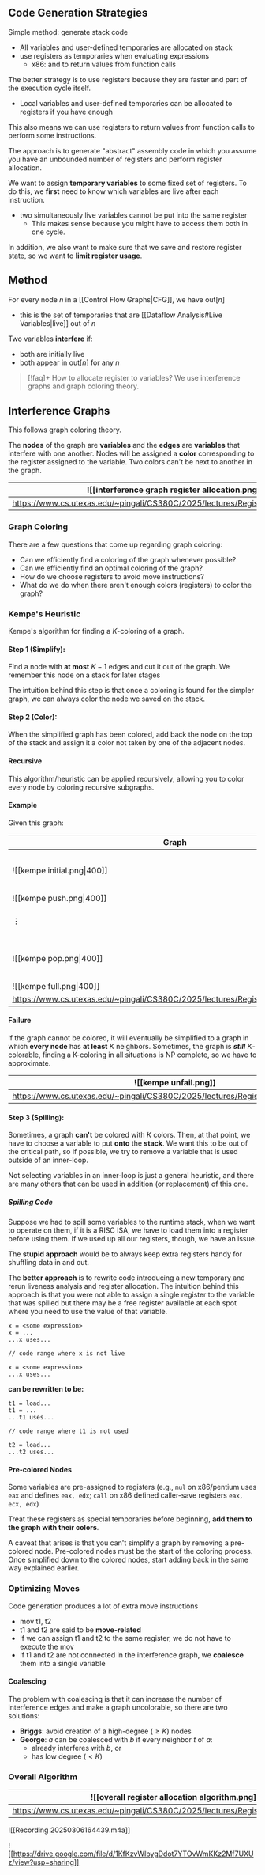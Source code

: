 ## Code Generation Strategies

Simple method: generate stack code
- All variables and user-defined temporaries are allocated on stack
- use registers as temporaries when evaluating expressions
	- x86: and to return values from function calls

The better strategy is to use registers because they are faster and part of the execution cycle itself.
- Local variables and user-defined temporaries can be allocated to registers if you have enough

This also means we can use registers to return values from function calls to perform some instructions.

The approach is to generate "abstract" assembly code in which you assume you have an unbounded number of registers and perform register allocation.

We want to assign **temporary variables** to some fixed set of registers. To do this, we **first** need to know which variables are live after each instruction.
- two simultaneously live variables cannot be put into the same register
	- This makes sense because you might have to access them both in one cycle.

In addition, we also want to make sure that we save and restore register state, so we want to **limit register usage**.

## Method

For every node $n$ in a [[Control Flow Graphs|CFG]], we have $\text{out}[n]$
- this is the set of temporaries that are [[Dataflow Analysis#Live Variables|live]] out of $n$

Two variables **interfere** if:
- both are initially live
- both appear in $\text{out}[n]$ for any $n$


> [!faq]+ How to allocate register to variables?
> We use interference graphs and graph coloring theory.

## Interference Graphs

This follows graph coloring theory. 

The **nodes** of the graph are **variables** and the **edges** are **variables** that interfere with one another. Nodes will be assigned a **color** corresponding to the register assigned to the variable. Two colors can't be next to another in the graph.


| ![[interference graph register allocation.png]]                                   |
| --------------------------------------------------------------------------------- |
| https://www.cs.utexas.edu/~pingali/CS380C/2025/lectures/Register%20Allocation.pdf |

### Graph Coloring

There are a few questions that come up regarding graph coloring:
- Can we efficiently find a coloring of the graph whenever possible?
- Can we efficiently find an optimal coloring of the graph?
- How do we choose registers to avoid move instructions?
- What do we do when there aren't enough colors (registers) to color the graph?

### Kempe's Heuristic

Kempe's algorithm for finding a $K$-coloring of a graph.

#### Step 1 (Simplify):

Find a node with **at most** $K-1$ edges and cut it out of the graph. We remember this node on a stack for later stages

The intuition behind this step is that once a coloring is found for the simpler graph, we can always color the node we saved on the stack.

#### Step 2 (Color):

When the simplified graph has been colored, add back the node on the top of the stack and assign it a color not taken by one of the adjacent nodes.

#### Recursive

This algorithm/heuristic can be applied recursively, allowing you to color every node by coloring recursive subgraphs.

#### Example

Given this graph:

| Graph                                                                             | Explanation                                    |
| --------------------------------------------------------------------------------- | ---------------------------------------------- |
| ![[kempe initial.png\|400]]                                                       | Add node with K-1 or less to the stack         |
| ![[kempe push.png\|400]]                                                          |                                                |
| $\vdots$                                                                          | Recursively continue the process               |
| ![[kempe pop.png\|400]]                                                           | Pop off the stack and assign node a free color |
| ![[kempe full.png\|400]]                                                          |                                                |
| https://www.cs.utexas.edu/~pingali/CS380C/2025/lectures/Register%20Allocation.pdf |                                                |
#### Failure

if the graph cannot be colored, it will eventually be simplified to a graph in which **every node** has **at least** $K$ neighbors. Sometimes, the graph is ***still*** $K$-colorable, finding a K-coloring in all situations is NP complete, so we have to approximate.


| ![[kempe unfail.png]]                                                             |
| --------------------------------------------------------------------------------- |
| https://www.cs.utexas.edu/~pingali/CS380C/2025/lectures/Register%20Allocation.pdf |
#### Step 3 (Spilling):

Sometimes, a graph **can't** be colored with $K$ colors. Then, at that point, we have to choose a variable to put **onto** the **stack**. We want this to be out of the critical path, so if possible, we try to remove a variable that is used outside of an inner-loop.

Not selecting variables in an inner-loop is just a general heuristic, and there are many others that can be used in addition (or replacement) of this one.

##### Spilling Code

Suppose we had to spill some variables to the runtime stack, when we want to operate on them, if it is a RISC ISA, we have to load them into a register before using them. If we used up all our registers, though, we have an issue.

The **stupid approach** would be to always keep extra registers handy for shuffling data in and out.

The **better approach** is to rewrite code introducing a new temporary and rerun liveness analysis and register allocation. The intuition behind this approach is that you were not able to assign a single register to the variable that was spilled but there may be a free register available at each spot where you need to use the value of that variable.

```pseudocode
x = <some expression>
x = ...
...x uses...

// code range where x is not live

x = <some expression>
...x uses...
```

**can be rewritten to be:**
```
t1 = load...
t1 = ...
...t1 uses...

// code range where t1 is not used

t2 = load...
...t2 uses...
```

#### Pre-colored Nodes

Some variables are pre-assigned to registers (e.g., `mul` on x86/pentium uses `eax` and defines `eax, edx`; `call` on x86 defined caller-save registers `eax, ecx, edx`)

Treat these registers as special temporaries before beginning, **add them to the graph with their colors**.

A caveat that arises is that you can't simplify a graph by removing a pre-colored node. Pre-colored nodes must be the start of the coloring process. Once simplified down to the colored nodes, start adding back in the same way explained earlier.

### Optimizing Moves

Code generation produces a lot of extra move instructions
- mov t1, t2
- t1 and t2 are said to be **move-related**
- If we can assign t1 and t2 to the same register, we do not have to execute the mov
- If t1 and t2 are not connected in the interference graph, we **coalesce** them into a single variable

#### Coalescing

The problem with coalescing is that it can increase the number of interference edges and make a graph uncolorable, so there are two solutions:
- **Briggs**: avoid creation of a high-degree ($\geq K$) nodes
- **George**: $a$ can be coalesced with $b$ if every neighbor $t$ of $a$:
	- already interferes with $b$, or
	- has low degree ($<K$)

### Overall Algorithm

| ![[overall register allocation algorithm.png]]                                    |
| --------------------------------------------------------------------------------- |
| https://www.cs.utexas.edu/~pingali/CS380C/2025/lectures/Register%20Allocation.pdf |

![[Recording 20250306164439.m4a]]

![[https://drive.google.com/file/d/1KfKzvWIbygDdot7YTOvWmKKz2Mf7UXUz/view?usp=sharing]]